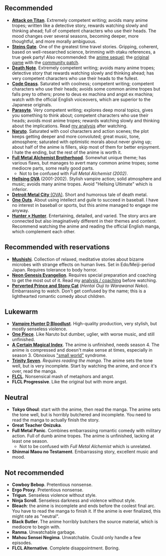 ## Recommended

* [**Attack on Titan**](https://en.wikipedia.org/wiki/Attack_on_Titan). Extremely competent writing; avoids many anime tropes; written like a detective story, rewards watching slowly and thinking ahead; full of competent characters who use their heads. The mood changes over several seasons, becoming deeper, more thoughtful, and more morally ambiguous.
* [**Steins Gate**](https://en.wikipedia.org/wiki/Steins;Gate_%28TV_series%29). One of the greatest time travel stories. Gripping, coherent, based on well-researched science, brimming with otaku references, a true geek party! Also recommended: the [anime sequel](https://en.wikipedia.org/wiki/Steins;Gate_0_%28TV_series%29); the [original game](https://en.wikipedia.org/wiki/Steins_Gate) with the [community patch](https://sonome.dareno.me/projects/sghd.html).
* [**Death Note**](https://en.wikipedia.org/wiki/Death_Note). Extremely competent writing; avoids many anime tropes; detective story that rewards watching slowly and thinking ahead; has very competent characters who use their heads to the fullest.
* [**Code Geass**](https://en.wikipedia.org/wiki/Code_Geass). Saturated with coolness; competent writing; competent characters who use their heads; avoids some common anime tropes but falls prey to others; prone to deus ex machina and angst ex machina; watch with the official English voiceovers, which are superior to the Japanese originals.
* [**Parasyte**](https://en.wikipedia.org/wiki/Parasyte). Very competent writing; explores deep moral topics, gives you something to think about; competent characters who use their heads; avoids most anime tropes; rewards watching slowly and thinking about the implications. Read [my analysis](/posts/anime-impressions-parasyte) after watching.
* [**Naruto**](https://en.wikipedia.org/wiki/Naruto). Saturated with cool characters and action scenes; the plot keeps getting deeper and more convoluted; great music, tone, atmosphere; saturated with optimistic morals about never giving up; about half of the anime is fillers, skip most of them for better enjoyment. I hate the ending, but the rest of the anime is worth it.
* [**Full Metal Alchemist Brotherhood**](https://en.wikipedia.org/wiki/Fullmetal_Alchemist:_Brotherhood). Somewhat unique theme; has various flaws, but manages to avert many common anime tropes; some mediocre parts, some really good parts.
  * Not to be confused with _Full Metal Alchemist (2002)_.
* [**Hellsing OVA**](https://en.wikipedia.org/wiki/Hellsing) (2001-2002). Stylish vampire action; solid atmosphere and music; avoids many anime tropes. Avoid "Hellsing Ultimate" which is inferior.
* [**Detroit Metal City** (OVA)](https://en.wikipedia.org/wiki/Detroit_Metal_City). Short and humorous tale of death metal.
* [**One Outs**](https://en.wikipedia.org/wiki/One_Outs). About using intellect and guile to succeed in baseball. I have no interest in baseball or sports, but this anime managed to engage me anyway.
* [**Hunter × Hunter**](https://en.wikipedia.org/wiki/Hunter_Hunter). Entertaining, detailed, and varied. The story arcs are connected but also imaginatively different in their themes and content. Recommend watching the anime and reading the official English manga, which complement each other.

## Recommended with reservations

* [**Mushishi**](https://en.wikipedia.org/wiki/Mushishi). Collection of relaxed, meditative stories about bizarre microbes with strange effects on human lives. Set in Edo/Meiji-period Japan. Requires tolerance to body horror.
* [**Neon Genesis Evangelion**](https://en.wikipedia.org/wiki/Neon_Genesis_Evangelion). Requires special preparation and coaching to get the most out of it. Read my [analysis / coaching](/posts/anime-impressions-evangelion) before watching.
* [**Perverted Prince and Stony Cat**](https://en.wikipedia.org/wiki/The_%22Hentai%22_Prince_and_the_Stony_Cat) (_Hentai Ouji to Warawanai Neko_). Embarrassing to watch. Don't get confused by the name; this is a lighthearted romantic comedy about children.

## Lukewarm

* [**Vampire Hunter D Bloodlust**](https://en.wikipedia.org/wiki/Vampire_Hunter_D:_Bloodlust). High-quality production, very stylish, but mostly senseless violence.
* [**One Piece**](https://en.wikipedia.org/wiki/One_Piece). Like Naruto but dumber, uglier, with worse music, and still unfinished.
* [**A Certain Magical Index**](https://en.wikipedia.org/wiki/A_Certain_Magical_Index). The anime is unfinished, needs season 4. The anime is compressed and doesn't make sense at times, especially in season 3. Obnoxious ["small world"](https://tvtropes.org/pmwiki/pmwiki.php/Main/ItsASmallWorldAfterAll) syndrome.
* [**Trinity Seven**](https://en.wikipedia.org/wiki/Trinity_Seven). _Requires reading the manga_. The anime sets the tone well, but is very incomplete. Start by watching the anime, and once it's over, read the manga.
* [**FLCL**](https://en.wikipedia.org/wiki/FLCL). Nonsensical mash of metaphors and angst.
* **FLCL Progressive**. Like the original but with more angst.

## Neutral

* **Tokyo Ghoul**: start with the anime, then read the manga. The anime sets the tone well, but is horribly butchered and incomplete. You need to read the manga to actually finish the story.
* **Great Teacher Onizuka**.
* **Full Metal Panic**. Combines embarrassing romantic comedy with military action. Full of dumb anime tropes. The anime is unfinished, lacking at least one season.
  * Not to be confused with _Full Metal Alchemist_ which is unrelated.
* **Shinmai Maou no Testament**. Embarrassing story, excellent music and mood.

## Not recommended

* **Cowboy Bebop**. Pretentious nonsense.
* **Ergo Proxy**. Pretentious nonsense.
* **Trigun**. Senseless violence without style.
* **Ninja Scroll**. Senseless darkness and violence without style.
* **Bleach**: the anime is incomplete and ends before the coolest final arc. You have to read the manga to finish it. If the anime is ever finalized, this might rate as "neutral".
* **Black Butler**. The anime horribly butchers the source material, which is mediocre to begin with.
* **Ranma**. Unwatchable garbage.
* **Mahou Sensei Negima**. Unwatchable. Could only handle a few episodes.
* **FLCL Alternative**. Complete disappointment. Boring.
